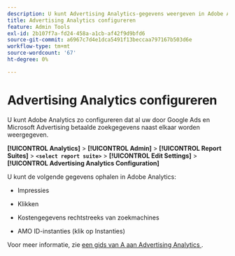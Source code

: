 ```yaml
---
description: U kunt Advertising Analytics-gegevens weergeven in Adobe Analytics
title: Advertising Analytics configureren
feature: Admin Tools
exl-id: 2b107f7a-fd24-458a-a1cb-af42f9d9bfd6
source-git-commit: a6967c7d4e1dca5491f13beccaa797167b503d6e
workflow-type: tm+mt
source-wordcount: '67'
ht-degree: 0%

---
```


# Advertising Analytics configureren

U kunt Adobe Analytics zo configureren dat al uw door Google Ads en Microsoft Advertising betaalde zoekgegevens naast elkaar worden weergegeven.

**[!UICONTROL Analytics]** > **[!UICONTROL Admin]** > **[!UICONTROL Report Suites]** > **`<select report suite>`** > **[!UICONTROL Edit Settings]** > **[!UICONTROL Advertising Analytics Configuration]**

U kunt de volgende gegevens ophalen in Adobe Analytics:

* Impressies

* Klikken

* Kostengegevens rechtstreeks van zoekmachines

* AMO ID-instanties (klik op Instanties)

Voor meer informatie, zie [ een gids van A aan Advertising Analytics ](/help/integrate/c-advertising-analytics/overview.md).
